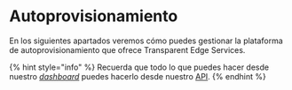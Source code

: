 # Autoprovisionamiento

En los siguientes apartados veremos cómo puedes gestionar la plataforma de autoprovisionamiento que ofrece Transparent Edge Services.

{% hint style="info" %}
Recuerda que todo lo que puedes hacer desde nuestro [_dashboard_](https://dashboard.transparetncdn.com) puedes hacerlo desde nuestro [API](../../faq/glosario/api.md).
{% endhint %}
